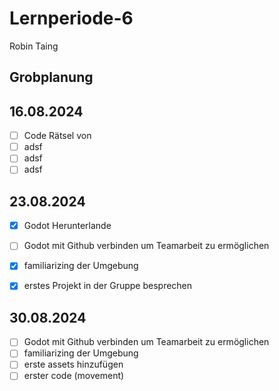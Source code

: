 # Lernperiode-6

Robin Taing

## Grobplanung

## 16.08.2024
- [ ] Code Rätsel von
- [ ] adsf
- [ ] adsf
- [ ] adsf

## 23.08.2024
- [x] Godot Herunterlande
- [ ] Godot mit Github verbinden um Teamarbeit zu ermöglichen
- [x] familiarizing der Umgebung
- [x] erstes Projekt in der Gruppe besprechen


## 30.08.2024
- [ ] Godot mit Github verbinden um Teamarbeit zu ermöglichen
- [ ] familiarizing der Umgebung
- [ ] erste assets hinzufügen
- [ ] erster code (movement)
